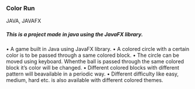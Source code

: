 ### Color Run 
JAVA, JAVAFX

##### This is a project made in java using the JavaFX library.

• A game built in Java using JavaFX library.
• A colored circle with a certain color is to be passed through a same colored block. 
• The circle can be moved using keyboard. Whenthe ball is passed through the same colored block it’s color will be changed. 
• Different colored blocks with different pattern will beavailable in a periodic way. 
• Different difficulty like easy, medium, hard etc. is also available with different colored themes.
